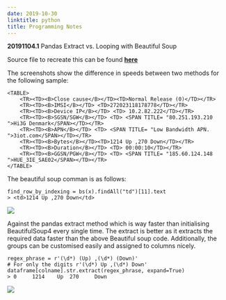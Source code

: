 ```yaml
---
date: 2019-10-30
linktitle: python
title: Programming Notes
---
```


**20191104.1** Pandas Extract vs. Looping with Beautiful Soup

Source file to recreate this can be found [**here**](https://github.com/vignkri/Notebooks/blob/master/note-scripts/pandas-extract-vs-looping-bs4.py)

The screenshots show the difference in speeds between two methods for the following sample:

```{HTML}
<TABLE>
    <TR><TD><B>Close cause</B></TD><TD>Normal Release (0)</TD></TR>
    <TR><TD><B>IMSI</B></TD> <TD>272023118178778</TD></TR>
    <TR><TD><B>Device IP</B></TD> <TD> 10.2.82.222</TD></TR>
    <TR><TD><B>SGSN/SGW</B></TD> <TD> <SPAN TITLE= "80.251.193.210 ">Hi3G Denmark</SPAN></TD></TR>
    <TR><TD><B>APN</B></TD> <TD> <SPAN TITLE= "Low Bandwidth APN. ">3iot.com</SPAN></TD></TR>
    <TR><TD><B>Bytes</B></TD><TD>1214 Up ,270 Down</TD></TR>
    <TR><TD><B>Duration</B></TD> <TD> 00:00:10</TD></TR>
    <TR><TD><B>GGSN/PGW</B></TD> <TD> <SPAN TITLE= "185.60.124.148 ">HUE_3IE_SAE02</SPAN></TD></TR>
</TABLE>
```

The beautiful soup comman is as follows:

```{Python}
find_row_by_indexing = bs(x).findAll("td")[11].text
> <td>1214 Up ,270 Down</td>
```

![](/images/notes/beautiful_soup_timeit_01.png)

Against the pandas extract method which is way faster than initialising BeautifulSoup4 every single time. The extract is better as it extracts the required data faster than the above Beautiful soup code. Additionally, the groups can be customised easily and assigned to columns nicely. 

```{Python}
regex_phrase = r'(\d*) (Up) ,(\d*) (Down)'
# For only the digits r'(\d*) Up ,(\d*) Down'
dataframe[colname].str.extract(regex_phrase, expand=True)
> 0 	1214 	Up 	270 	Down
```

![](/images/notes/pandas_regex_extract_timeit_01.png)
